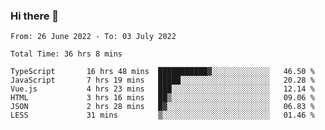 ### Hi there 👋

<!--
**siaikin/siaikin** is a ✨ _special_ ✨ repository because its `README.md` (this file) appears on your GitHub profile.

Here are some ideas to get you started:

- 🔭 I’m currently working on ...
- 🌱 I’m currently learning ...
- 👯 I’m looking to collaborate on ...
- 🤔 I’m looking for help with ...
- 💬 Ask me about ...
- 📫 How to reach me: ...
- 😄 Pronouns: ...
- ⚡ Fun fact: ...
-->

<!--START_SECTION:waka-->

```text
From: 26 June 2022 - To: 03 July 2022

Total Time: 36 hrs 8 mins

TypeScript       16 hrs 48 mins  ███████████▓░░░░░░░░░░░░░   46.50 %
JavaScript       7 hrs 19 mins   █████░░░░░░░░░░░░░░░░░░░░   20.28 %
Vue.js           4 hrs 23 mins   ███░░░░░░░░░░░░░░░░░░░░░░   12.14 %
HTML             3 hrs 16 mins   ██▒░░░░░░░░░░░░░░░░░░░░░░   09.06 %
JSON             2 hrs 28 mins   █▓░░░░░░░░░░░░░░░░░░░░░░░   06.83 %
LESS             31 mins         ▒░░░░░░░░░░░░░░░░░░░░░░░░   01.46 %
```

<!--END_SECTION:waka-->
